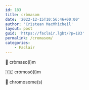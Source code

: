 ```yaml
---
id: 183
title: cròmasom
date: '2022-12-15T10:56:46+00:00'
author: 'Crìstean MacMhìcheil'
layout: post
guid: 'https://faclair.lgbt/?p=183'
permalink: /cromasom/
categories:
    - Faclair
---
```


&#x1f3f4;&#xe0067;&#xe0062;&#xe0073;&#xe0063;&#xe0074;&#xe007f; cròmaso(i)m

&#x1f1ee;&#x1f1ea; crómosó(i)m

&#x1f3f4;&#xe0067;&#xe0062;&#xe0065;&#xe006e;&#xe0067;&#xe007f; chromosome(s)
